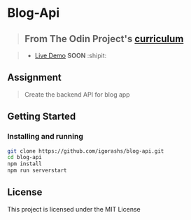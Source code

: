 # Blog-Api

> ## From The Odin Project's [curriculum](https://www.theodinproject.com/lessons/blog-api)

> - [Live Demo]() **SOON** :shipit:

## Assignment

> Create the backend API for blog app

## Getting Started

### Installing and running

```bash
git clone https://github.com/igorashs/blog-api.git
cd blog-api
npm install
npm run serverstart
```

## License

This project is licensed under the MIT License
